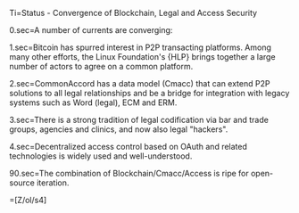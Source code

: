 Ti=Status - Convergence of Blockchain, Legal and Access Security

0.sec=A number of currents are converging:

1.sec=Bitcoin has spurred interest in P2P transacting platforms.  Among many other efforts, the Linux Foundation's {HLP} brings together a large number of actors to agree on a common platform.

2.sec=CommonAccord has a data model (Cmacc) that can extend P2P solutions to all legal relationships and be a bridge for integration with legacy systems such as Word (legal), ECM and ERM.

3.sec=There is a strong tradition of legal codification via bar and trade groups, agencies and clinics, and now also legal "hackers".

4.sec=Decentralized access control based on OAuth and related technologies is widely used and well-understood.

90.sec=The combination of Blockchain/Cmacc/Access is ripe for open-source iteration.

=[Z/ol/s4]